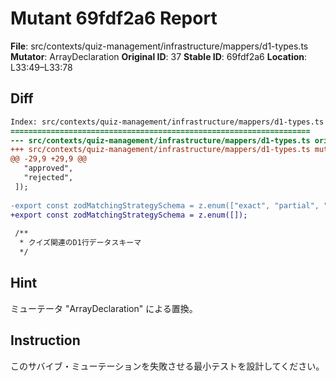 # Mutant 69fdf2a6 Report

**File**: src/contexts/quiz-management/infrastructure/mappers/d1-types.ts
**Mutator**: ArrayDeclaration
**Original ID**: 37
**Stable ID**: 69fdf2a6
**Location**: L33:49–L33:78

## Diff

```diff
Index: src/contexts/quiz-management/infrastructure/mappers/d1-types.ts
===================================================================
--- src/contexts/quiz-management/infrastructure/mappers/d1-types.ts	original
+++ src/contexts/quiz-management/infrastructure/mappers/d1-types.ts	mutated #37
@@ -29,9 +29,9 @@
   "approved",
   "rejected",
 ]);
 
-export const zodMatchingStrategySchema = z.enum(["exact", "partial", "regex"]);
+export const zodMatchingStrategySchema = z.enum([]);
 
 /**
  * クイズ関連のD1行データスキーマ
  */
```

## Hint

ミューテータ "ArrayDeclaration" による置換。

## Instruction

このサバイブ・ミューテーションを失敗させる最小テストを設計してください。